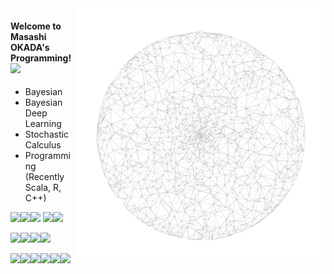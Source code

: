<img src="https://github.com/jirotubuyaki/jirotubuyaki/blob/main/prefund_color.png" align="right"> 

#### Welcome to Masashi OKADA's Programming! ![](https://komarev.com/ghpvc/?username=jirotubuyaki&color=blueviolet)  
* Bayesian
* Bayesian Deep Learning
* Stochastic Calculus
* Programming (Recently Scala, R, C++)

<img src="https://cdn.jsdelivr.net/gh/devicons/devicon/icons/java/java-original-wordmark.svg" width="50px"><img src="https://cdn.jsdelivr.net/gh/devicons/devicon/icons/scala/scala-original-wordmark.svg" width="50px"><img src="https://cdn.jsdelivr.net/gh/devicons/devicon/icons/r/r-original.svg" width="50px">
<img src="https://cdn.jsdelivr.net/gh/devicons/devicon/icons/cplusplus/cplusplus-original.svg" width="50px"><img src="https://cdn.jsdelivr.net/gh/devicons/devicon/icons/c/c-original.svg" width="50px">

<img src="https://cdn.jsdelivr.net/gh/devicons/devicon/icons/html5/html5-original-wordmark.svg" width="50px"><img src="https://cdn.jsdelivr.net/gh/devicons/devicon/icons/css3/css3-original-wordmark.svg" width="50px"><img src="https://cdn.jsdelivr.net/gh/devicons/devicon/icons/php/php-original.svg" width="50px"><img src="https://cdn.jsdelivr.net/gh/devicons/devicon/icons/javascript/javascript-plain.svg" width="50px">


<img src="https://cdn.jsdelivr.net/gh/devicons/devicon/icons/linux/linux-original.svg" width="50px"><img src="https://cdn.jsdelivr.net/gh/devicons/devicon/icons/ubuntu/ubuntu-plain-wordmark.svg" width="50px"><img src="https://cdn.jsdelivr.net/gh/devicons/devicon/icons/apache/apache-original-wordmark.svg" width="50px"><img src="https://cdn.jsdelivr.net/gh/devicons/devicon/icons/mysql/mysql-original-wordmark.svg" width="50px"><img src="https://cdn.jsdelivr.net/gh/devicons/devicon/icons/github/github-original-wordmark.svg" width="50px"><img src="https://cdn.jsdelivr.net/gh/devicons/devicon/icons/facebook/facebook-original.svg" width="50px">

